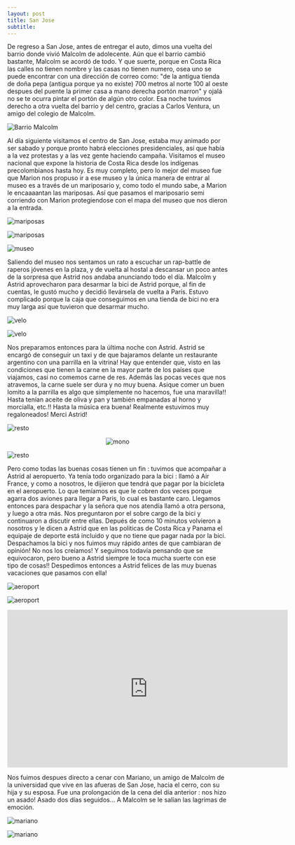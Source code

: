 ```yaml
---
layout: post
title: San Jose
subtitle: 
---
```


De regreso a San Jose, antes de entregar el auto, dimos una vuelta del barrio donde vivió Malcolm de adolecente. Aún que el barrio cambió bastante, Malcolm se acordó de todo. Y que suerte, porque en Costa Rica las calles no tienen nombre y las casas no tienen numero, osea uno se puede encontrar con una dirección de correo como: "de la antigua tienda de doña pepa (antigua porque ya no existe) 700 metros al norte 100 al oeste despues del puente la primer casa a mano derecha portón marron" y ojalá no se te ocurra pintar el portón de algún otro color. Esa noche tuvimos derecho a otra vuelta del barrio y del centro, gracias a Carlos Ventura, un amigo del colegio de Malcolm.

![Barrio Malcolm](https://lh3.googleusercontent.com/FNPRijQDlKEZzpK6vMBCvuBWoIdnoQH6M-TnX6qNCGIP1QJBqniO4-3Z2xTqQwUVMteWAB3nxNaT5iU47bk41p6WqvUJTw_j-2mBTIn68qsy04Q_NN2xe-5n2Fl9ihd45XrMSWRQfpcc-1QezKOo-oCbMcrH0VGXM5LYnk7BwjeS5huodM2AMr1NcBV3o7SKV4koMCMicnkNQJNtO4t99PfpISUtjmfeoeG9thriPCNtc8imCtIpxvpf8EC9zO-CCOhi2Ww03QxWXZT7U3348kKbhVkML38ENrpR2vQv1X2LTmE03dj8KOgyD9tKAZD8SejR0BLqEqAG29-__pnNggczVwgeHFGYmeqKJkQjIh5kDrfPXDDLtPwv3-kYKzAejsFe7AwInCT0BLSublYf0A8ARAJNuOec2AMwggvXl-8b65IWoYCCBPuSveADWqNX3E7un7Eqd1hbwx4d3ePJrovejy4zI6Y0LH2dxQF8bcBl0anbzTckh5RRktIQ5wP7cIYtmMjk3EspjSrhMaFVlbDh54LzR3LWM0NauvNY_6mIycBd6gazCrmwMsdYH9uxbUWLF5CfxT5gTZ-7YT9zyPakah1fUT-TbL594uSGjtr6AAs6YQWVJHjHbHu73AXg0xvjH_xVV1f61-MJgePtCYtjge_cfK3pcA=w1215-h684-no)

Al día siguiente visitamos el centro de San Jose, estaba muy animado por ser sabado y porque pronto habrá elecciones presidenciales, así que había a la vez protestas y a las vez gente haciendo campaña. Visitamos el museo nacional que expone la historia de Costa Rica desde los indígenas precolombianos hasta hoy. Es muy completo, pero lo mejor del museo fue que Marion nos propuso ir a ese museo y la única manera de entrar al museo es a través de un mariposario y, como todo el mundo sabe, a Marion le encaaaantan las mariposas. Así que pasamos el mariposario semi corriendo con Marion protegiendose con el mapa del museo que nos dieron a la entrada.

![mariposas](https://lh3.googleusercontent.com/5y9r0LrTWHVbCQGVIgXU0OnGYpB7ThRejLZynOUx-eIZ4MCxqV-HhjowGYluYZw_JcSiZAm-ER4qecvS6DHiQQFxDd75XJPMizRVQWGNXDY9QW1VqNGTeuJSghm13UMObWTJrUyhOa1c-1lafIQsPiYk_b1wpwrFnH4LaHFHJ-KEdmyeoUhKxcYdD5C-nIfWl08XrK5E74DyNTGyFcIHXD69i1EZy9kSlo3mQl9D89v6uKFfRq0UXurX0OS72DaYCxGXKlyffVouN5ypA27PSIW2Ejs-dso3o3DIuYeWdGhd5eLY21Pj16ZxZgxOyCyjTnib0fvUPHSy4RU9MrduaPCLKwtmTun0iNKl7wiGVWDrO1v03nwBmvyhavip9EAsnuYLkXtNHN926bLGqlSGw7I3XoBvo5oaEjWq40fYu42s7H-hI5RdiDVMGuRx0j9eGKnZHySvU5PnWXl9wc-vecFTLw1OBe2bg2cBNK-MIO-kH7QPf_2GMFA6jLJJIPShj4-jVL49dEaLLChE_mM0uHrt8bnt99ygbELY1nSX72PW_xnGGfXJw6xua_GZNBpDuRkX6d-8lHVhMcx3Pqprn1Y9_1AUMKLc9K5i9Twpg27V7uJ_i1zwv3Nbsx6u9kE5d-OhcYQxlJvFAzqwz2fxGxPy03afK4Mdfw=w915-h686-no)

![mariposas](https://lh3.googleusercontent.com/KXN6k2E9Rqew9hI5_XjP9pmLvig14p3XFN14j1wJ1PviB3g1C_CQG5brv_DNsZr09KAp2plcpSk9QlSGCjwcsNXptBQoB416Xaqek2bPybfUUvLU_PrYQguGNrpIPPz4KKko4hiBBKO9tc9KqyC9CWelJ8RJj0poGrrOFGUXF9iXL8ZuYeZ0rUymh8KcBK5c3lyaEsiXNjpctBoJ3jWHyZ4Jp978iDXMcLMySUxF9XcK_JbPyhZJVCnkXN_teAzVLLlZdjReVz5N9Uwk-hwdItYz-cb52G2GlLh7e0uC3gDF7hWqbVPEOFB1xfZbXotr3-6pcsEDEu2FlsRtH-JWMceXfNlghpjQyXXJ-kdBgFtzzan8_1E2l2dOpZLOF4KknSs5zqrSl0B-bGT9_4RoIoB0uBzkUoknrSQVTI9CiJqlFaKG2JkYWoTeTh19sAHQ2W9qLUR4jQO878zJFI-rKpgb7cLU6vPx7fANACCfxoUaOZ_4jjfOm5sfwS-0FD6Tt2kyE4iMMYqelH15GNRGZcHHuPNovF9C5BnBecbt0XuMcNjpq1fCSrbId59dPAFagISY2IasjeTVdN4z7RyhrhYbmft_JbzVo_9hYaOrldeYKuELEg_w_3F0a_g954eolXMVTxdrl4cHXbzkjiL_sKLM4CwsXxb86Q=w915-h686-no)

![museo](https://lh3.googleusercontent.com/hnT-sv1QlKRNtgBb3QcBCiCVb5KyconVSavHAxuj7UKSUSlc3mYUp5BziNqlCgYQc4KY0NdWpYsa51afMsy5TgIpv2EYiVb9JvKGVmvFR0eA_ygm9Asc4v_2dF6bLMwxO69BgML-1j-iNUBDbQq5iw5gS8VFOeLwuqwc2xtCNsFDRF8uJejLPSywdJKQU2KZdvv3JmfPrNcA_U0609Z8E-qBOJPbXvPq2tp9moDcufzVBPAPDrxsqhpz1Z_u9a01JkwjwSnV99MWdFaTg6Y8RkslosAHdmqdN2D26bHu-ka1sIoVCSnJlNp5bYobPRk6CSWi2kfO7W4FMj1R4CGLWc1IQJhCFWZhyaar90LJ7sVVlEQzeDJXxkMv2pWbJXuEHegKoolY0SSc8Hvr2VdS0iykIYnTPSgtxmvTRrrhf6xKb4LHgRsIU9Jpfe4Mb9874Ak5DawRv8GoQmjRsYuQFG-0Ie_UhQJw1GtdzZeOS6hx9ztGVyrVaEmDGHLNS_5YhoNhekuO_suP-wU1qog5QmWKkbdCL4lVgKDeVFdaFTdId-Eiveg_VDJubGhtYNCN928VxXeMh65tuE4oMR8yUsA4XrA-YXWb5_Qf4B9oxrcHf4rvCu9X5FbXYl7BMstRoPbhE2KIYrYRwEFQYyMXzab7nsR7gH7z_g=w915-h686-no)

Saliendo del museo nos sentamos un rato a escuchar un rap-battle de raperos jóvenes en la plaza, y de vuelta al hostal a descansar un poco antes de la sorpresa que Astrid nos andaba anunciando todo el día. Malcolm y Astrid aprovecharon para desarmar la bici de Astrid porque, al fin de cuentas, le gustó mucho y decidió llevársela de vuelta a París. Estuvo complicado porque la caja que conseguimos en una tienda de bici no era muy larga así que tuvieron que desarmar mucho. 

![velo](https://lh3.googleusercontent.com/s-_VwPsAemQzy02CdV-XUnfRxHl3m6AFzw1F4WuMqoJMafJ6_DYBEo8t1kt8efA7Ld3j3SNDamAQ32t5E0RhsV7VabmpX5it9bwo7mJS651ZrM461VXyGZ8cGBQ6-mVusEashdm5CWknWu-1eR3PZujQmGUYxzRCZ_Hq1UlhLnKGTgQX6Ka5e65rzq5tm64CSUaouhWihUsNRkbo8rfsBc0ob2PdlZkik0NXEHAcdWM5kFam_yN3jWeetH-uWB33vqpiYr5a5JtRk9fdTfA0GdPW_ghA-4JF7bhTletyCr_NPzH8Otzkur-hZoOaD6Tbo6icb_KWWfPJQLjgUcilmFrBg6HtrW_wqKkHD0kGU7NJ2IphyvYJZqT-ZTNwOCeDovazvnrvm7WvaxRZhwbtNdlail3-6rYTtHWAAhw7_U8HByaPrtVIUAHAL-VwzhtAC2IqDlx2ayzrKK4MQkLYdSnm1Lm8KLUWAmcrnMlQRjliDWc8JQTygw4VPWlKpvfFWKJcC21UX-3IJKJXQcgbu2DgrWOo-OAEbS7Twq0chDZlnhZyeocvnwQ9HLkZ7O3V9zjJCdr2JQ9XXMlv7bHth8YDpbmaKWd9d3uibXJEHzdE7EC-f0-DVBhVhtt0nt8NroWmL3BODfyPsQZW_2MBAra43RIIP7vdNg=w1215-h684-no)

![velo](https://lh3.googleusercontent.com/SARt60x98Jy65U9ifJrftc8mNrwg9PgsjZWvFozSDRMvUi3sPkotxcaBbrYscEH9xu2c57QoUk71Q7hILqF1y1UND7RHDyhWrnChzT2PxbxoeCWYwIJzI5sr9v6yCmxDXIljTJ_bfxL33LPEZwmkw7-GdQeWDHIuDX45dGB_S70AR8r6z12nfKQ3L0K6FnvApKkrfTgxlbyV0Ybhk6aG7-s0o22UpDNJd9FUQklDYlJ90ZWTGWeDKTNsU5IRIzDiuVoc_rVVeEfo7z6jDqDUgPQ7nE93W0KbydPB3g6zuDPki46VBBx2GYO_6d-Y_0WwBdfJWGimkjdZ8UtcegpnxSAMOlwAbj-tjXVwCF12S3B2sNaCiWLqaDz1maUJ_mRBk4iRrYp2IgsVkTmFEz9bqMgwSBxoEZYlJgw-iSBZ5T_rOW6GUHWceF359_LbAbfsoIafWN1Mpualc564njbGFv6QgIJNKaub3q0YNQyBLg5erLZYBIbOvAbtOZ01WIegoKnsWej0gC9PFHpgFkZ7Eg7-GppUP1cO6-qYrCj5e3XdgU1pZ5W32bcblml5uCxQJC4VNNFYin8pjvTFCESHbrnns-Np8NPQLgWwDtWh8dwDOZ9rmwH4b4-CKMUjjNw7sKpDB1AaGtL1JxyutqQ75PhimNA22N_niQ=w1215-h684-no)

Nos preparamos entonces para la última noche con Astrid. Astrid se encargó de conseguir un taxi y de que bajaramos delante un restaurante argentino con una parrilla en la vitrina! Hay que entender que, visto en las condiciones que tienen la carne en la mayor parte de los países que viajamos, casi no comemos carne de res. Además las pocas veces que nos atravemos, la carne suele ser dura y no muy buena. Asique comer un buen lomito a la parrilla es algo que simplemente no hacemos, fue una maravilla!! Hasta tenían aceite de oliva y pan y también empanadas al horno y morcialla, etc.!! Hasta la música era buena! Realmente estuvimos muy regaloneados! Merci Astrid!

![resto](https://lh3.googleusercontent.com/RcP-bCu8ywHn9SeL8IvmmFo5p7mEHdVpVAK7s4kCtgxxrAngd-A7YNGmmoVm6s4X8aR0jX1Hw8x2YnTCDPjmfuYUMZvAFYGBUqcDUXEwd97tJtM0RUR7-mHC2TG_bQ7LUaST4ISnZpnaKWA3MNmuAISqPW1QL32fWOm2yQebY-1Bpus6mkvJHXu4dMcdTD20CzrA-mjvlRDCiODnGW_uNg8kqmtFC3IqhzBPcAfhYDioUlYyAJlnPSgOe5RcVfKgFmdaL5KQOqPhIs7QE6-E_pSaVYabpaynTwftshPpFa6sq1h6uZnQ0mxbrpnrSwPDJ6ET051GVBITdFo1v1bh5DMVW8MwkoRERIvN1yPDmqQghiw_w3i36NCxeu2SVsE_pJZPt7eKFinT_-HCQ6vZPDRyl2FkAisKplFz6GPzAcienP7woHjscmqvIHg1Dfd3qoYWN0qFCd9PcQucST0ZnDmM-DXtcIepZrM6QDrvjDDtmI-jDaLZOSMbeucCxsrdybJ0ZkAxXK4uv9K8zgiYfuhHXUgyTtzfJL1jlkzKw21cU9WCdCQ7woQFJErKSUMXiywG28j_9XF84mD74YhAHM0Jth9ew9o66TOmZrxGSu0lFhq_q27U_Yk4T_oSjO5IXqWSvEKzwAUMYi2FWWM5moh4Klrq4aijtw=w915-h686-no)

<p style="
    text-align: -webkit-center;
"><img src="https://lh3.googleusercontent.com/naNK5lDNEkhj_gCSYfUOlDzZqroe6417xvnxYZUbR9TfXJRYLa_h-uUC9okGQ-RbOsplVGkM-b2OiN2iXTFIKbGpucNK4k50JSU-8tF5S3JXIlBqCTIZEKygQ6GRyYsK3RjOOayuz65y6a6hcL4BEtQ8eXFUfxnUiY4epTEk8R-JDcBk-L-SruZteMJhT9qYrApiYNPpmEiMs-PeMNqLlGuIlr4rzLwZiDn1CWKiJA6hAxXzQj4_B2Ys9NNob9FOcCvByAgGoH0G9AhlXP28bzUj0lKGUyJBd-mAq6Yfm3m2N6D2USXrwGO2eZSLLgJ-atJshCM68ozcb9JYdw4w3EezGUBmgeBuyLKLdMauod-uF0yyYAsUJPs99PoCc3raeMKNJMrAr2sDNJk87xB4HEERCV_uiSyuojXL-SHPqH66l6cWSeGJOsvYb3fyoUj5C3-bjgnbcF0pf8HzpPn0-892JSg_HWvEV1v9gZCNc-EwIURd4NqbjjJN-LSDtA2WbXYyaTCuH4HFyS6dFpnKhSqC7J7ag3tdmZQye2D6IQHgtqLWwX3j7R44Im_FlRPcfFnYLlEAf5DpV0ammF-ajbYZSwYiwmR2XQ0UPYqF0qC6vHZz4NCd54X-Sspqr5-NcAVlBQshK71qHwcYpiZDh3Wox8diYD-ONw=w515-h686-no" alt="mono" style="

    width: 50%;
"></p>

![resto](https://lh3.googleusercontent.com/_HXj_qa6ZzDKSIId5-OqHszdqYfFf5zBR61kDgC29gfEv-KAgM-dtfcXdZbI5tgX2wqaaO6pllGnHF255k09QIiwlJ9_ZytZNiE1plNBuUMD2SLAPhBAC7AmPMSKD4rnHQpM8N12OWBoVzUDybQLUSwe-gC9rps0_FE6VCcoxOSSCRipF1YrulHTflcGGlFcMR0EvyOlXwX3pIU5WjQjRfCukh5zuniz1vQG6gVs6Mdzz6j5Hcqcp0ur-pexXJuspc1Ek0026zAIkWD3dcoZqI7UO7sh4sm_VBvxg1oaQBx-chdC4toL4jEW4L61b6P0G-PBWiRgkf_-AG-yU9tIBhBZXxCbMY126C-VrVxmGak6j2ItittFbnEX-jYe7yHqNLM_Uw4KwxRET6ymk4kyqlJdt0b_O4zQMsJkgbi__XBMvI6Qyo8m4ZObNeW2JmI4prioHEcJGBAHYjneFEwV1N1R0dxaJNgGDYu166MTTdqtLn7_DZQhA49r_HXJe20qhRbAC9JPuQm2axntA2XDREy74aCqKWv3PJF3D4iIx6jd3uTqE3MzezME7aD5J1ZGXImpwQolZCyC574EGASNG9sQrY5qSXEw0ZKt-FJdqvpbXmiok0yoN4vchIAhJYLtQkZhB1JUMmJagHfSLbkEHeBEfgoP3nO7Hw=w915-h686-no)

Pero como todas las buenas cosas tienen un fin : tuvimos que acompañar a Astrid al aeropuerto. Ya tenía todo organizado para la bici : llamó a Air France, y como a nosotros, le dijieron que tendrá que pagar por la bicicleta en el aeropuerto. Lo que temíamos es que le cobren dos veces porque agarra dos aviones para llegar a Paris, lo cual es bastante caro. Llegamos entonces para despachar y la señora que nos atendía llamó a otra persona, y luego a otra más. Nos preguntaron por el sobre cargo de la bici y continuaron a discutir entre ellas. Depués de como 10 minutos volvieron a nosotros y le dicen a Astrid que en las politicas de Costa Rica y Panama el equipaje de deporte está incluido y que no tiene que pagar nada por la bici. Despachamos la bici y nos fuimos muy rápido antes de que cambiaran de opinión! No nos los creíamos! Y seguímos todavía pensando que se equivocaron, pero bueno a Astrid siempre le toca mucha suerte con ese tipo de cosas!! Despedimos entonces a Astrid felices de las muy buenas vacaciones que pasamos con ella!

![aeroport](https://lh3.googleusercontent.com/AB0m1BMrd9cIema4p9Ka5_FS047JcOMdFA9Dz7ckMZnGpvoHRgVdtM-4SFOQlxI6T-efWuZe_8seNrh8Wcx4Tm4R9FX7rbvwPgIb6GfyPiCWhcCOjsYshJtTFLRq7VzsxvJtwWAmFv8jKUmEjqqJtDELRlI4qhwB6wh5c2RcfM8TDgyiq1OXXcXUfnQxK6IflMseyJ6Z_hBN1cTiPrvDB5I7nWf0pI2KXVfz0IdNSoH5IdSiQYLpEc3qmmGK0qqHk4mBXTNBHuTyL0VT24Emh3AIZkCMfys7SrfGjmrdLkxcr2S1te6G-je_VB7o5UkmTXJ2YXkwgGySDtSFa5PuWaGzYPf4iP8aAsrpyLyjUPShehMSho7e0AyHtrhhK8m4GCfu5Kn6Mlwi--2dm-yVCEGLI8fZNeaa8FZpc7EnJfggco50QrIWQs8gfIXhyKf52v5WWgGOwi0sJ3lXf38MWf3ca09rfGkQAlh58j02MJ33e4DrR9Y9xDgrZg3sODG1a0PZkTihtSWDACF1Xy0YhwMJ2ta_T1eLL7Kb-6ZUdPHsNntdFkDzdHcEQH3sshxhs50OCoJVQoxF8zNDK2Z4OVcBlDdF3Sw9NS5JI9P2vy9mV9NQx-dkMugZXGEvopRBWhpJ6H31bm5HBGfNdzEevtVhUbhFXmFoYw=w582-h327-no)

![aeroport](https://lh3.googleusercontent.com/Kxk36mOjH81A521cS5NFOckXzMTqJ1wmt7TFZ9chJxAUmCXtiVgnbiJ66BYwBNS8pe-tQ36pc4qXAy5yjr99ILbI7-tGarbxMaAUOnvc8-dpVUFp1M2IGg7d3Xgf7jNvJq82U8N_B9hp-4FD2KXQX06TosJqT9wHtaHO3mBYNynazWBGMOZTZxoZFAjAyEmi5snJg5DxjjlmPT-ytUSTzLcY4TckRmjdrPYI6eEa_vusca1oRQbfUgtAiQtXuPHMGyyFECWE9-qTGD_XSrvUk-npyfRXic_SGL-F7MBxqX3qtOlUIDyDETIdwXV9cTSIokLrAowawqapPbTMmahDgjoxZHNNYmXHJazEPUiuiF-Bhsum6h1cf26rJNcZ-6uYS3SEwNGE_AdDYHdb_FYsjsP2Ynb6u2mK0-yo_4MNmqzy0XSIJxbZfclyuXXHFvh9fUEep5buG5v6sjtkgyqvyCae62lL1X4Dm1X22u2CAYG6yO6wrTw9A-P-9-3UcX199DRAtQcqJWWeZ530ZY8BsgxiINQs7a7jalitRLr2fx7lEhxMwMOuHwKdZB3GJYrPm0vPaBtV-iBa7ud_jhOL0FGH_mIAv6NM5oUR-pSE4UkEO1n5XzJ7zBr7rP3M19rQYvJLP1mrY-LXQ17-dCtkSjKTwC83msPeZg=w1215-h684-no)


<iframe width="640" height="360" src="https://www.youtube.com/embed/4brBoD3pJaQ" frameborder="0" allow="autoplay; encrypted-media" allowfullscreen></iframe>


Nos fuimos despues directo a cenar con Mariano, un amigo de Malcolm de la universidad que vive en las afueras de San Jose, hacia el cerro, con su hija y su esposa. Fue una prolongación de la cena del día anterior : nos hizo un asado! Asado dos días seguidos... A Malcolm se le salían las lagrimas de emoción.

![mariano](https://lh3.googleusercontent.com/xtOe_hC3JTaP48gmTNvJ91dgOc8Vc5fcYJsPtwKVYmWvhDSZ10I_5fvZZ5j6uTjLssJ8dvHUCFM0va-WOEKwCNS51v8wAfTE9TIEYbc12Kj-NDq9EZ_NwOjNqpAJxrXsvSjqIylu9LyuZWGp2LZSwH7gJ1XzgfGY47Q16MVXrB2ERIK95X5hzyfeegAgGHVJVi5OYJ2_rOcP2cVTdYAVsTnbJM5ibKwqDw6PGHnNOqIJ1c2g9GvQ1_Y2wHvgexJimVQ4BnNECn9gNuYXLGLNxlWEnOzYN4b3oK3zQeBjPwSzsZpXX7Gfsj5fiYwNCto94FIq-4QeatKUKnPz97n4sWe_rCbBOysOa_eRk9rBErtm2FF8tiikaw2UAqpZLJ7VyzYyJmY003GGrPD0ctvl-f8emReN0gu3wGpNNDAHoXykF50wwapN6s0RFQWJsr3YIYg_cjN6Nk8JmuvuKewYzNuyHfpubkUNpY8mA9vr17SqlsvqHXdc5w0AId1vwToCXgyHlXy33QQPXUvUtaK93Jk_JeNiEnunEeGYHU8cuugPo3pzmNmfiTdaZ2D2tzqHhNnXWBRQyynQ_-2yuY66mJL4y2geD0doTPwpdavKo-IeCpxiZw3S1YU8Y7Jc9YXwSfx_Bd6epVp2cTBlo3g-pHtiJ_cDdMZ5dg=w1215-h684-no)

![mariano](https://lh3.googleusercontent.com/BdiRDHl_3jaWAoUUQhr7KMx3xWzP11WHqyDwn1qAzfywdhrHfoKOd3G-nsVKcxNyxJ1VFSv4hN8mICbT2mCQrlztvzfrFELbvQO-ICerF7lmtos1dplxC3f1FTjoJgs0L2I2KdyUje_aoPstUUPUjkZVtQDPk8n3yNW7x50LMO63ovzky5UDP189Ft6F1ewJO1qW1z_ZVMauA1Ym1jEPqjyMpNX9sjU9U7-f4X9X_Q0lNHLfo4-2AmrtyVGn_suGcOWFGwwUFOGxWEH8kZaFCXYK1NqDzetXGkgG5t7ucnNuD8zg6hHuiumqSpc3WSYsJ32djqETMoSgQmFMgm-hJvmgGfNaAdfdfgjOM5pKRo2W4Ih7o-bXFb6kESRxJdZ_zkY1MNTpFFGzxYAoHGzxPNkJ6ndtOB0uJ2AILBavsO2aHUs3H5GMK3-loIoElk0pq4wi1JCBcUewyfNHmx4UGRlrHeda6LMfVy-pODbYwGyXiXm7VNmmzG7AUj7ADcvFJY-1LStSFJvmCnRiwG_9Hujwfj6T_wjRoYLp5gRbjuALmvHi6swR9pfXKmdDl2yZoeFNDWaj3p6sAYoZH5nZQXAXIRQ2qHsCxtu8vm_njJNtghI8aftKW7cf3pSwzeOMikCHGshfIcJw_clTq9TwsEEUqqpoQNUT_Q=w1215-h684-no)


